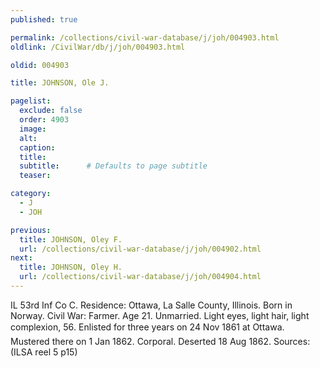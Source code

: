 ```yaml
---
published: true

permalink: /collections/civil-war-database/j/joh/004903.html
oldlink: /CivilWar/db/j/joh/004903.html

oldid: 004903

title: JOHNSON, Ole J.

pagelist:
  exclude: false
  order: 4903
  image: 
  alt:
  caption:
  title:
  subtitle:      # Defaults to page subtitle
  teaser:

category: 
  - J 
  - JOH

previous:
  title: JOHNSON, Oley F.
  url: /collections/civil-war-database/j/joh/004902.html  
next:
  title: JOHNSON, Oley H.
  url: /collections/civil-war-database/j/joh/004904.html   
---
```

IL 53rd Inf Co C. Residence: Ottawa, La Salle County, Illinois. Born in Norway. Civil War: Farmer. Age 21. Unmarried. Light eyes, light hair, light complexion, 5&#146;6&#148;. Enlisted for three years on 24 Nov 1861 at Ottawa. Mustered there on 1 Jan 1862. Corporal. Deserted 18 Aug 1862. Sources: (ILSA reel 5 p15)